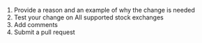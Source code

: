 1. Provide a reason and an example of why the change is needed
2. Test your change on All supported stock exchanges
3. Add comments
4. Submit a pull request

